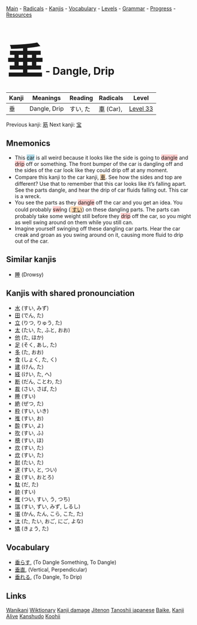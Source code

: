 <style> bigfont {font-size: 100px}</style>
[Main](../README.md) -
[Radicals](../radicals.md) -
[Kanjis](../kanjis.md) -
[Vocabulary](../vocabulary.md) -
[Levels](../levels.md) -
[Grammar](../grammar.md) - 
[Progress](../progress.md) -
[Resources](../resources.md)
# <bigfont> 垂</bigfont> - Dangle, Drip 

| Kanji | Meanings | Reading | Radicals | Level |
| --- | --- | --- | --- | --- |
| 垂 | Dangle, Drip | すい, た | [車](../radicals/車.md) (Car),  | [Level 33](../levels/wk_level33.md) |

Previous kanji: [筋](筋.md) Next kanji: [宝](宝.md) 

## Mnemonics
 * This <span style="background-color:#ADD8E6"> car</span> is all weird because it looks like the side is going to <span style="background-color:#ffcccb"> dangle</span> and <span style="background-color:#ffcccb"> drip</span> off or something. The front bumper of the car is dangling off and the sides of the car look like they could drip off at any moment.
* Compare this kanji to the car kanji, <span style="background-color:#fed8b1"> [車](https://jisho.org/search/車)</span>. See how the sides and top are different? Use that to remember that this car looks like it’s falling apart. See the parts dangle, and hear the drip of car fluids falling out. This car is a wreck.
* You see the parts as they <span style="background-color:#ffcccb"> dangle</span> off the car and you get an idea. You could probably <span style="background-color:#ffcccb"> swi</span>ng (<span style="background-color:#fed8b1"> [すい](https://jisho.org/search/すい)</span>) on these dangling parts. The parts can probably take some weight still before they <span style="background-color:#ffcccb"> drip</span> off the car, so you might as well swing around on them while you still can.
* Imagine yourself swinging off these dangling car parts. Hear the car creak and groan as you swing around on it, causing more fluid to drip out of the car.


## Similar kanjis
 * [睡](睡.md) (Drowsy)



## Kanjis with shared pronounciation
 * [水](水.md) (すい, みず)
* [田](田.md) (でん, た)
* [立](立.md) (りつ, りゅう, た)
* [太](太.md) (たい, た, ふと, おお)
* [他](他.md) (た, ほか)
* [足](足.md) (そく, あし, た)
* [多](多.md) (た, おお)
* [食](食.md) (しょく, た, く)
* [建](建.md) (けん, た)
* [経](経.md) (けい, た, へ)
* [断](断.md) (だん, ことわ, た)
* [裁](裁.md) (さい, さば, た)
* [睡](睡.md) (すい)
* [絶](絶.md) (ぜつ, た)
* [粋](粋.md) (すい, いき)
* [推](推.md) (すい, お)
* [酔](酔.md) (すい, よ)
* [吹](吹.md) (すい, ふ)
* [穂](穂.md) (すい, ほ)
* [炊](炊.md) (すい, た)
* [炊](炊.md) (すい, た)
* [耐](耐.md) (たい, た)
* [遂](遂.md) (すい, と, つい)
* [衰](衰.md) (すい, おとろ)
* [駄](駄.md) (だ, た)
* [帥](帥.md) (すい)
* [椎](椎.md) (つい, すい, う, つち)
* [瑞](瑞.md) (すい, ずい, みず, しるし)
* [堪](堪.md) (かん, たん, こら, こた, た)
* [汰](汰.md) (た, たい, おご, にご, よな)
* [矯](矯.md) (きょう, た)



## Vocabulary
 * [垂らす](../vocabulary/垂.md), (To Dangle Something, To Dangle)
* [垂直](../vocabulary/垂.md), (Vertical, Perpendicular)
* [垂れる](../vocabulary/垂.md), (To Dangle, To Drip)




## Links 


[Wanikani](https://www.wanikani.com/kanji/垂)
[Wiktionary](https://en.wiktionary.org/wiki/垂)
[Kanji damage](http://www.kanjidamage.com/kanji/search?utf8=✓&q=垂)
[Jitenon](https://jitenon.com/kanji/垂)
[Tanoshii japanese](https://www.tanoshiijapanese.com/dictionary/kanji.cfm?k=垂)
[Baike](https://baike.baidu.com/item/垂),
[Kanji Alive](https://app.kanjialive.com/垂)
[Kanshudo](https://www.kanshudo.com/searchmn?q=垂)
[Koohii](https://kanji.koohii.com/study/kanji/垂)
